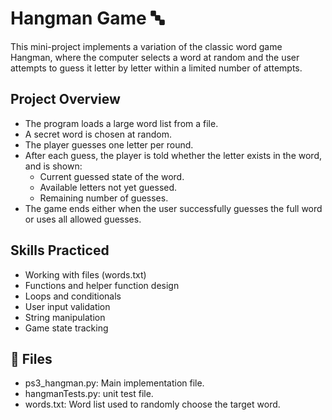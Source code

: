 # Hangman Game 🔤

This mini-project implements a variation of the classic word game Hangman, where the computer selects a word at random and the user attempts to guess it letter by letter within a limited number of attempts.

## Project Overview

- The program loads a large word list from a file.
- A secret word is chosen at random.
- The player guesses one letter per round.
- After each guess, the player is told whether the letter exists in the word, and is shown:
  - Current guessed state of the word.
  - Available letters not yet guessed.
  - Remaining number of guesses.
- The game ends either when the user successfully guesses the full word or uses all allowed guesses.

## Skills Practiced

- Working with files (words.txt)
- Functions and helper function design
- Loops and conditionals
- User input validation
- String manipulation
- Game state tracking

## 📂 Files

- ps3_hangman.py: Main implementation file.
- hangmanTests.py: unit test file.
- words.txt: Word list used to randomly choose the target word.
